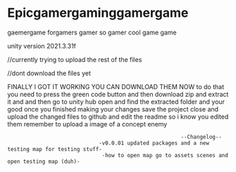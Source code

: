 # Epicgamergaminggamergame
gaemergame
forgamers
gamer
so gamer
cool game
game

unity version 2021.3.31f 

//currently trying to upload the rest of the files

//dont download the files yet 

FINALLY I GOT IT WORKING YOU CAN DOWNLOAD THEM NOW 
to do that you need to press the green code button
and then download zip and extract it and 
and then go to unity hub open and find the extracted folder 
and your good once you finished making your changes save the project 
close and upload the changed files to github and edit the readme so i know you edited them
remember to upload a image of a concept enemy

                                                           --Changelog--
                                 -v0.0.01 updated packages and a new testing map for testing stuff-
                                  -how to open map go to assets scenes and open testing map (duh)-
